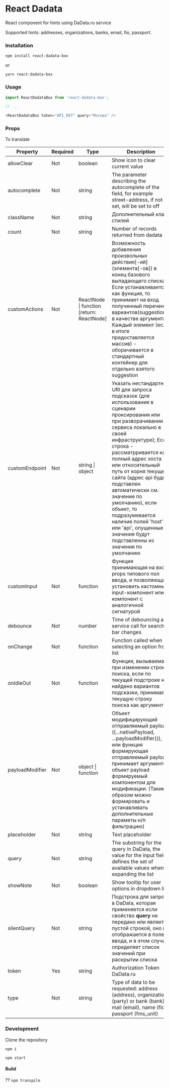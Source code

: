 # React Dadata
React component for hints using DaData.ru service

Supported hints: addresses, organizations, banks, email, fio, passport.

### Installation
```
npm install react-dadata-box
```
or
```
yarn react-dadata-box
```

### Usage
```javascript
import ReactDadataBox from 'react-dadata-box';

// ...

<ReactDadataBox token="API_KEY" query="Москва" />
```

### Props
To translate

| Property  | Required | Type | Description | Default |
| ------------- | ------------- | ------------- | ------------- | ------------- |
| allowClear | Not | boolean | Show icon to clear current value | false |
| autocomplete | Not | string | The parameter describing the autocomplete of the field, for example street-address, if not set, will be set to off | "off" |
| className | Not | string | Дополнительный класс стилей | |
| count | Not | string | Number of records returned from dadata | 10 |
| customActions | Not | ReactNode &#124; function [return: ReactNode] | Возможность добавления произвольных действия\[-ий\](элемента\[-ов\]) в конец базового выпадающего списка. Если устанавливается как функция, то принимает на вход полученный перечень вариантов(suggestions) в качестве аргумента. Каждый элемент (если в итоге предоставляется массив) - оборачивается в стандартный контейнер для отдельно взятого suggestion | |
| customEndpoint | Not | string &#124; object | Указать нестандартный URI для запроса подсказок (для использования в сценарии проксирования или при разворачивании сервиса локально в своей инфраструктуре); Если строка - рассматрривается как полный адрес хоста или относительный путь от корня текущего сайта (адрес api будет подставлен автоматически см. значение по умолчанию), если объект, то подразумевается наличие полей 'host' и/или 'api', опущенные значения будут подставленны из значения по умолчанию |{<br/>&nbsp;&nbsp;host: 'https://suggestions.dadata.ru',<br/>&nbsp;&nbsp;api: 'suggestions/api/4_1/rs/suggest'<br/>}|
| customInput | Not | function | Функция принимающая на вход props типового пол ввода, и позволяющая установить кастомный input-компонент или компонент с аналогичной сигнатурой | `(params) => <input { ...params } />`
| debounce | Not | number | Time of debouncing a service call for search bar changes | 350 мс|
| onChange | Not | function | Function called when selecting an option from list | |
| onIdleOut | Not | function | Функция, вызываемая при изменении строки поиска, если по текущей подстроке не найдено вариантов подсказки, принимая текущую строку поиска как аргумент | |
| payloadModifier | Not | object &#124; function | Объект модифицирующий отправляемый payload ({...nativePayload, ...payloadModifier}}), или функция формирующая отправляемый payload, принимает аргументом объект payload формируемый компонентом для модификации. (Таким образом можно формировать и устанавливать дополнительные параметы н/п фильтрацию) | |
| placeholder | Not | string | Text placeholder | |
| query | Not | string | The substring for the query in DaData, the value for the input field, defines the set of available values ​​when expanding the list | |
| showNote | Not | boolean | Show tooltip for user options in dropdown list | true |
| silentQuery | Not | string | Подстрока для запроса в DaData, которая применяется если свойство **query** не передано или является пустой строкой, оно не отображается в поле ввода, и в этом случае определяет список значений при раскрытии списка | |
| token | Yes | string | Authorization Token DaData.ru | |
| type | Not | string | Type of data to be requested: address (address), organization (party) or bank (bank), mail (email), name (fio), passport (fms_unit) | "address" |

### Development

Clone the repository

`npm i`

`npm start`

#### Build
??
`npm transpile`


